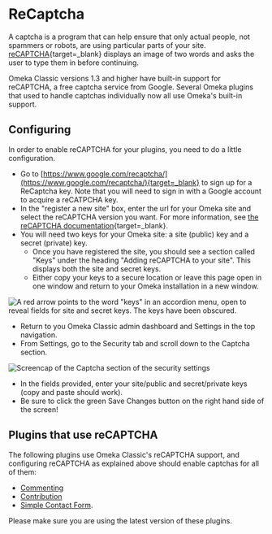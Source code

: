 # ReCaptcha

A captcha is a program that can help ensure that only actual people, not spammers or robots, are using particular parts of your site. [reCAPTCHA](https://www.google.com/recaptcha/about/){target=_blank} displays an image of two words and asks the user to type them in before continuing.

Omeka Classic versions 1.3 and higher have built-in support for reCAPTCHA, a free captcha service from Google. Several Omeka plugins that used to handle captchas individually now all use Omeka's built-in support.

Configuring
---------------------------------------------------------------
In order to enable reCAPTCHA for your plugins, you need to do a little configuration.

- Go to [https://www.google.com/recaptcha/](https://www.google.com/recaptcha/){target=_blank} to sign up for a ReCaptcha key. Note that you will need to sign in with a Google account to acquire a reCATPCHA key.
- In the "register a new site" box, enter the url for your Omeka site and select the reCAPTCHA version you want. For more information, see [the reCAPTCHA documentation](https://developers.google.com/recaptcha/docs/versions){target=_blank}.
- You will need two keys for your Omeka site: a site (public) key and a secret (private) key.
	- Once you have registered the site, you should see a section called "Keys" under the heading "Adding reCAPTCHA to your site". This displays both the site and secret keys.
	- Either copy your keys to a secure location or leave this page open in one window and return to your Omeka installation in a new window.

![ A red arrow points to the word "keys" in an accordion menu, open to reveal fields for site and secret keys. The keys have been obscured.](../../doc_files/captcha-keyloc.jpg) 

- Return to you Omeka Classic admin dashboard and Settings in the top navigation.
- From Settings, go to the Security tab and scroll down to the Captcha section.

![Screencap of the Captcha section of the security settings](../../doc_files/captcha-settings.png)

- In the fields provided, enter your site/public and secret/private keys (copy and paste should work).
- Be sure to click the green Save Changes button on the right hand side of the screen!



Plugins that use reCAPTCHA
---------------------------------------------------------------
The following plugins use Omeka Classic's reCAPTCHA support, and configuring reCAPTCHA as explained above should enable captchas for all of them:

- [Commenting](../../Plugins/Commenting.md)
- [Contribution](../../Plugins/Contribution.md)
- [Simple Contact Form](../../Plugins/SimpleContactForm.md).

Please make sure you are using the latest version of these plugins.


